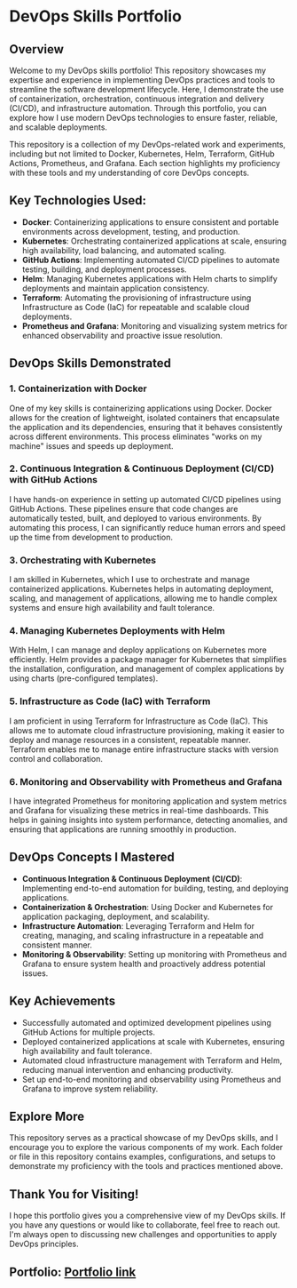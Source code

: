 # DevOps Skills Portfolio

## Overview
Welcome to my DevOps skills portfolio! This repository showcases my expertise and experience in implementing DevOps practices and tools to streamline the software development lifecycle. Here, I demonstrate the use of containerization, orchestration, continuous integration and delivery (CI/CD), and infrastructure automation. Through this portfolio, you can explore how I use modern DevOps technologies to ensure faster, reliable, and scalable deployments.

This repository is a collection of my DevOps-related work and experiments, including but not limited to Docker, Kubernetes, Helm, Terraform, GitHub Actions, Prometheus, and Grafana. Each section highlights my proficiency with these tools and my understanding of core DevOps concepts.

## Key Technologies Used:
- **Docker**: Containerizing applications to ensure consistent and portable environments across development, testing, and production.
- **Kubernetes**: Orchestrating containerized applications at scale, ensuring high availability, load balancing, and automated scaling.
- **GitHub Actions**: Implementing automated CI/CD pipelines to automate testing, building, and deployment processes.
- **Helm**: Managing Kubernetes applications with Helm charts to simplify deployments and maintain application consistency.
- **Terraform**: Automating the provisioning of infrastructure using Infrastructure as Code (IaC) for repeatable and scalable cloud deployments.
- **Prometheus and Grafana**: Monitoring and visualizing system metrics for enhanced observability and proactive issue resolution.

## DevOps Skills Demonstrated

### 1. Containerization with Docker
One of my key skills is containerizing applications using Docker. Docker allows for the creation of lightweight, isolated containers that encapsulate the application and its dependencies, ensuring that it behaves consistently across different environments. This process eliminates "works on my machine" issues and speeds up deployment.

### 2. Continuous Integration & Continuous Deployment (CI/CD) with GitHub Actions
I have hands-on experience in setting up automated CI/CD pipelines using GitHub Actions. These pipelines ensure that code changes are automatically tested, built, and deployed to various environments. By automating this process, I can significantly reduce human errors and speed up the time from development to production.

### 3. Orchestrating with Kubernetes
I am skilled in Kubernetes, which I use to orchestrate and manage containerized applications. Kubernetes helps in automating deployment, scaling, and management of applications, allowing me to handle complex systems and ensure high availability and fault tolerance.

### 4. Managing Kubernetes Deployments with Helm
With Helm, I can manage and deploy applications on Kubernetes more efficiently. Helm provides a package manager for Kubernetes that simplifies the installation, configuration, and management of complex applications by using charts (pre-configured templates).

### 5. Infrastructure as Code (IaC) with Terraform
I am proficient in using Terraform for Infrastructure as Code (IaC). This allows me to automate cloud infrastructure provisioning, making it easier to deploy and manage resources in a consistent, repeatable manner. Terraform enables me to manage entire infrastructure stacks with version control and collaboration.

### 6. Monitoring and Observability with Prometheus and Grafana
I have integrated Prometheus for monitoring application and system metrics and Grafana for visualizing these metrics in real-time dashboards. This helps in gaining insights into system performance, detecting anomalies, and ensuring that applications are running smoothly in production.

## DevOps Concepts I Mastered
- **Continuous Integration & Continuous Deployment (CI/CD)**: Implementing end-to-end automation for building, testing, and deploying applications.
- **Containerization & Orchestration**: Using Docker and Kubernetes for application packaging, deployment, and scalability.
- **Infrastructure Automation**: Leveraging Terraform and Helm for creating, managing, and scaling infrastructure in a repeatable and consistent manner.
- **Monitoring & Observability**: Setting up monitoring with Prometheus and Grafana to ensure system health and proactively address potential issues.

## Key Achievements
- Successfully automated and optimized development pipelines using GitHub Actions for multiple projects.
- Deployed containerized applications at scale with Kubernetes, ensuring high availability and fault tolerance.
- Automated cloud infrastructure management with Terraform and Helm, reducing manual intervention and enhancing productivity.
- Set up end-to-end monitoring and observability using Prometheus and Grafana to improve system reliability.

## Explore More
This repository serves as a practical showcase of my DevOps skills, and I encourage you to explore the various components of my work. Each folder or file in this repository contains examples, configurations, and setups to demonstrate my proficiency with the tools and practices mentioned above.

## Thank You for Visiting!
I hope this portfolio gives you a comprehensive view of my DevOps skills. If you have any questions or would like to collaborate, feel free to reach out. I'm always open to discussing new challenges and opportunities to apply DevOps principles.
## Portfolio: [Portfolio link](https://huzaifa-haider.github.io/)